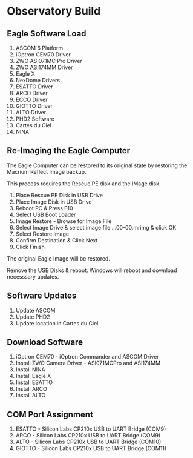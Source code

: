 # Observatory Build

## Eagle Software Load

1. ASCOM 6 Platform
2. iOptron CEM70 Driver
3. ZWO ASI071MC Pro Driver
4. ZWO ASI174MM Driver
5. Eagle X
6. NexDome Drivers
7. ESATTO Driver
8. ARCO Driver
9. ECCO Driver
10. GIOTTO Driver
11. ALTO Driver
12. PHD2 Software
13. Cartes du Ciel
14. NINA


## Re-Imaging the Eagle Computer

The Eagle Computer can be restored to its original state by restoring the Macrium Reflect Image backup.

This process requires the Rescue PE disk and the IMage disk.

1. Place Rescue PE Disk in USB Drive
2. Place Image Disk in USB Drive
3. Reboot PC & Press F10
4. Select USB Boot Loader
5. Image Restore - Browse for Image File
6. Select Image Drive & select image file ...00-00.mrimg & click OK
7. Select Restore Image
8. Confirm Destination  & Click Next
9. Click Finish

The original Eagle Image will be restored.

Remove the USB Disks & reboot. Windows will reboot and download necesssary updates.

## Software Updates

1. Update ASCOM
2. Update PHD2
3. Update location in Cartes du Ciel

## Download Software

1. iOptron CEM70 - iOptron Commander and ASCOM Driver
2. Install ZWO Camera Driver - ASI071MCPro and ASI174MM
3. Install NINA
4. Install Eagle X
5. Install ESATTO
6. Install ARCO
7. Install ALTO

## COM Port Assignment

1. ESATTO - Silicon Labs CP210x USB to UART Bridge (COM9)
2. ARCO - Silicon Labs CP210x USB to UART Bridge (COM9)
3. ALTO - Silicon Labs CP210x USB to UART Bridge (COM10)
3. GIOTTO - Silicon Labs CP210x USB to UART Bridge (COM11)




